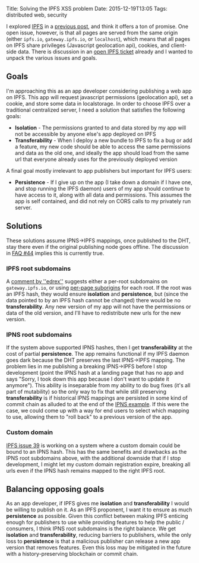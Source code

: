 Title: Solving the IPFS XSS problem
Date: 2015-12-19T13:05
Tags: distributed web, security

I explored [IPFS][IPFS] in a [previous post][ipfs-post], and think it offers a ton of promise. One open issue, however, is that all pages are served from the same origin (either `ipfs.io`, `gateway.ipfs.io`, or `localhost`), which means that all pages on IPFS share privileges (Javascript geolocation api), cookies, and client-side data. There is discussion in an [open IPFS ticket][ipfs-issue-xss] already and I wanted to unpack the various issues and goals.

## Goals

I'm approaching this as an app developer considering publishing a web app on IPFS. This app will request javascript permissions (geolocation api), set a cookie, and store some data in localstorage. In order to choose IPFS over a traditional centralized server, I need a solution that satisfies the following goals:

* **Isolation** - The permissions granted to and data stored by my app will not be accessible by anyone else's app deployed on IPFS
* **Transferability** - When I deploy a new bundle to IPFS to fix a bug or add a feature, my new code should be able to access the same permissions and data as the old one, and ideally the app should load from the same url that everyone already uses for the previously deployed version

A final goal mostly irrelevant to app publishers but important for IPFS users:

* **Persistence** - If I give up on the app (I take down a domain if I have one, and stop running the IPFS daemon) users of my app should continue to have access to it, along with all data and permissions. This assumes the app is self contained, and did not rely on CORS calls to my privately run server.

## Solutions

These solutions assume IPNS->IPFS mappings, once published to the DHT, stay there even if the original publishing node goes offline. The discussion in [FAQ #44][ipfs-issue-dht] implies this is currently true.

### IPFS root subdomains

A [comment by ''edrex''][ipfs-issue-xss-comment] suggests either a per-root subdomains on `gateway.ipfs.io`, or using [per-page suborigins][ipfs-issue-suborigins] for each root. If the root was an IPFS hash, they would ensure **isolation** and **persistence**, but (since the data pointed to by an IPFS hash cannot be changed) there would be no **transferability**. Any new version of my app will not have the permissions or data of the old version, and I'll have to redistribute new urls for the new version.

### IPNS root subdomains
If the system above supported IPNS hashes, then I get **transferability** at the cost of partial **persistence**. The app remains functional if my IPFS daemon goes dark because the DHT preserves the last IPNS->IPFS mapping. The problem lies in me publishing a breaking IPNS->IPFS before I stop development (point the IPNS hash at a landing page that has no app and says "Sorry, I took down this app because I don't want to update it anymore"). This ability is inseparable from my ability to do bug fixes (it's all part of mutability) so the only way to fix that while still preserving **transferability** is if historical IPNS mappings are persisted in some kind of commit chain as alluded to at the end of the [IPNS example][ipns-faq]. If this were the case, we could come up with a way for end users to select which mapping to use, allowing them to "roll back" to a previous version of the app.

### Custom domain

[IPFS issue 39][ipfs-issue-custom-domain-ipns] is working on a system where a custom domain could be bound to an IPNS hash. This has the same benefits and drawbacks as the IPNS root subdomains above, with the additional downside that if I stop development, I might let my custom domain registration expire, breaking all urls even if the IPNS hash remains mapped to the right IPFS root.

## Balancing opposing goals

As an app developer, if IPFS gives me **isolation** and **transferability** I would be willing to publish on it. As an IPFS proponent, I want it to ensure as much **persistence** as possible. Given this conflict between making IPFS enticing enough for publishers to use while providing features to help the public / consumers, I think IPNS root subdomains is the right balance. We get **isolation** and **transferability**, reducing barriers to publishers, while the only loss to **persistence** is that a malicious publisher can release a new app version that removes features. Even this loss may be mitigated in the future with a history-preserving blockchain or commit chain.

[IPFS]: https://ipfs.io/
[ipfs-post]: /blog/2015/10/25/inter-planetary-file-system/
[ipfs-issue-xss]: https://github.com/ipfs/faq/issues/32
[ipfs-issue-dht]: https://github.com/ipfs/faq/issues/44
[ipfs-issue-xss-comment]: https://github.com/ipfs/faq/issues/32#issuecomment-140840710
[ipfs-issue-suborigins]: https://github.com/ipfs/go-ipfs/issues/651
[ipns-faq]: https://github.com/ipfs/examples/tree/master/examples/ipns
[ipfs-issue-custom-domain-ipns]: https://github.com/ipfs/notes/issues/39